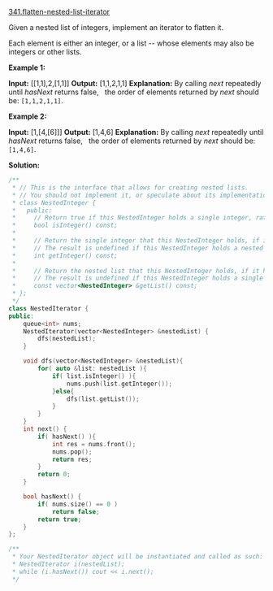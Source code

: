 [341.flatten-nested-list-iterator](https://leetcode.com/problems/flatten-nested-list-iterator/)  

Given a nested list of integers, implement an iterator to flatten it.

Each element is either an integer, or a list -- whose elements may also be integers or other lists.

**Example 1:**

**Input:** \[\[1,1\],2,\[1,1\]\]
**Output:** \[1,1,2,1,1\] **Explanation:** By calling _next_ repeatedly until _hasNext_ returns false, 
             the order of elements returned by _next_ should be: `[1,1,2,1,1]`.

**Example 2:**

**Input:** \[1,\[4,\[6\]\]\]
**Output:** \[1,4,6\] **Explanation:** By calling _next_ repeatedly until _hasNext_ returns false, 
             the order of elements returned by _next_ should be: `[1,4,6]`.  



**Solution:**  

```cpp
/**
 * // This is the interface that allows for creating nested lists.
 * // You should not implement it, or speculate about its implementation
 * class NestedInteger {
 *   public:
 *     // Return true if this NestedInteger holds a single integer, rather than a nested list.
 *     bool isInteger() const;
 *
 *     // Return the single integer that this NestedInteger holds, if it holds a single integer
 *     // The result is undefined if this NestedInteger holds a nested list
 *     int getInteger() const;
 *
 *     // Return the nested list that this NestedInteger holds, if it holds a nested list
 *     // The result is undefined if this NestedInteger holds a single integer
 *     const vector<NestedInteger> &getList() const;
 * };
 */
class NestedIterator {
public:
    queue<int> nums;
    NestedIterator(vector<NestedInteger> &nestedList) {
        dfs(nestedList);
    }

    void dfs(vector<NestedInteger> &nestedList){
        for( auto &list: nestedList ){
            if( list.isInteger() ){
                nums.push(list.getInteger());
            }else{
                dfs(list.getList());
            }
        }
    }
    int next() {
        if( hasNext() ){
            int res = nums.front();
            nums.pop();
            return res;
        }
        return 0;
    }

    bool hasNext() {
        if( nums.size() == 0 )
            return false;
        return true;
    }
};

/**
 * Your NestedIterator object will be instantiated and called as such:
 * NestedIterator i(nestedList);
 * while (i.hasNext()) cout << i.next();
 */
```
      
